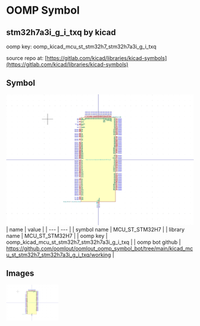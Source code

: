# OOMP Symbol  
## stm32h7a3i_g_i_txq  by kicad  
  
oomp key: oomp_kicad_mcu_st_stm32h7_stm32h7a3i_g_i_txq  
  
source repo at: [https://gitlab.com/kicad/libraries/kicad-symbols](https://gitlab.com/kicad/libraries/kicad-symbols)  
## Symbol  
  
[![working.png](working_600.png)](working.png)  
| name | value | 
| --- | --- | 
| symbol name | MCU_ST_STM32H7 | 
| library name | MCU_ST_STM32H7 | 
| oomp key | oomp_kicad_mcu_st_stm32h7_stm32h7a3i_g_i_txq | 
| oomp bot github | https://github.com/oomlout/oomlout_oomp_symbol_bot/tree/main/kicad_mcu_st_stm32h7_stm32h7a3i_g_i_txq/working | 
## Images  
  
[![working.png](working_140.png)](working.png)  
